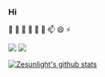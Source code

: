 ### Hi  

👋  🔭  🌱  👯  🤔  💬  📫  😄  ⚡ 


![](https://img.shields.io/badge/%E5%85%AC%E4%BC%97%E5%8F%B7-%E4%B8%80%E6%9C%B5%E6%B7%B1%E6%B8%8A-orange)
![](https://img.shields.io/badge/%E7%9F%A5%E4%B9%8E-%E8%AE%A9%E6%88%91%E6%83%B3%E4%B8%80%E6%83%B3-brightgreen)

[![Zesunlight's github stats](https://github-readme-stats.vercel.app/api?username=Zesunlight&show_icons=true&theme=synthwave)](https://github.com/anuraghazra/github-readme-stats)

